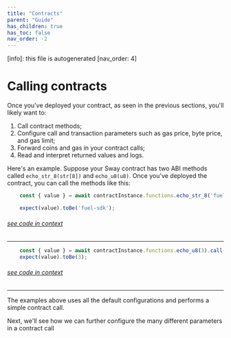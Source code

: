 ```yaml
---
title: "Contracts"
parent: "Guide"
has_children: true
has_toc: false
nav_order: -2
---
```


[info]: this file is autogenerated
[nav_order: 4]

# Calling contracts

Once you've deployed your contract, as seen in the previous sections, you'll likely want to:

1. Call contract methods;
2. Configure call and transaction parameters such as gas price, byte price, and gas limit;
3. Forward coins and gas in your contract calls;
4. Read and interpret returned values and logs.

Here's an example. Suppose your Sway contract has two ABI methods called `echo_str_8(str[8])` and `echo_u8(u8)`. Once you've deployed the contract, you can call the methods like this:


```typescript
    const { value } = await contractInstance.functions.echo_str_8('fuel-sdk').call();

    expect(value).toBe('fuel-sdk');
```
###### [see code in context](https://github.com/FuelLabs/fuels-ts/blob/master/packages/fuel-gauge/src/coverage-contract.test.ts#L109-L113)

---



```typescript
    const { value } = await contractInstance.functions.echo_u8(3).call();
    expect(value).toBe(3);
```
###### [see code in context](https://github.com/FuelLabs/fuels-ts/blob/master/packages/fuel-gauge/src/coverage-contract.test.ts#L56-L59)

---


The examples above uses all the default configurations and performs a simple contract call.

Next, we'll see how we can further configure the many different parameters in a contract call
